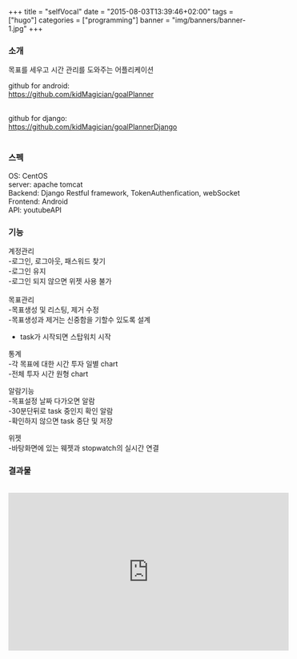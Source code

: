 ﻿+++
title = "selfVocal"
date = "2015-08-03T13:39:46+02:00"
tags = ["hugo"]
categories = ["programming"]
banner = "img/banners/banner-1.jpg"
+++
<p id="nssfont">

### 소개
목표를 세우고 시간 관리를 도와주는 어플리케이션<br>

github for android:<br>
 https://github.com/kidMagician/goalPlanner<br>
 <br>

github for django:  <br>
https://github.com/kidMagician/goalPlannerDjango<br>
<br>    

### 스펙

OS: CentOS<br>
server: apache tomcat<br>
Backend: Django Restful framework, TokenAuthenfication, webSocket<br>
Frontend: Android<br>
API: youtubeAPI<br>

### 기능

계정관리<br>
-로그인, 로그아웃, 패스워드 찾기<br>
-로그인 유지<br>
-로그인 되지  않으면 위젯 사용 불가<br>
<br>
목표관리<br>
-목표생성 및 리스팅, 제거 수정<br>
-목표생성과 제거는 신중함을 기할수 있도록 설계<br>
- task가 시작되면 스탑워치 시작<br>

통계<br>
-각 목표에 대한 시간 투자 일별 chart<br>
-전체 투자 시간 원형 chart<br>

알람기능<br>
-목표설정 날짜 다가오면 알람<br>
-30분단뒤로 task 중인지 확인 알람<br>
-확인하지 않으면 task 중단 및 저장<br>

위젯<br>
-바탕화면에 있는 웨젯과 stopwatch의 실시간 연결<br>

### 결과물
</p>
<br>
<iframe width="560" height="315" src="https://www.youtube.com/embed/OZ5wkYQ2U_A" frameborder="0" allow="autoplay; encrypted-media" allowfullscreen></iframe>





